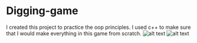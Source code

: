 # Digging-game
I created this project to practice the oop principles.
I used c++ to make sure that I would make everything in this game from scratch.
![alt text](https://ibb.co/2PcNfNw)
![alt text](https://ibb.co/TWZVktV)
